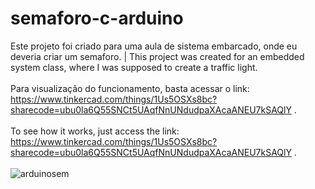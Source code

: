 # semaforo-c-arduino

Este projeto foi criado para uma aula de sistema embarcado, onde eu deveria criar um semaforo. |  This project was created for an embedded system class, where I was supposed to create a traffic light.
</br></br>
Para visualização do funcionamento, basta acessar o link: https://www.tinkercad.com/things/1Us5OSXs8bc?sharecode=ubu0la6Q55SNCt5UAqfNnUNdudpaXAcaANEU7kSAQlY .
</br></br>
To see how it works, just access the link: https://www.tinkercad.com/things/1Us5OSXs8bc?sharecode=ubu0la6Q55SNCt5UAqfNnUNdudpaXAcaANEU7kSAQlY .
</br></br>
![arduinosem](https://github.com/0aquarianjo/semaforo-c-arduino/assets/130726878/1f3ffce2-c17e-4303-a944-15b40aaa52a6)
